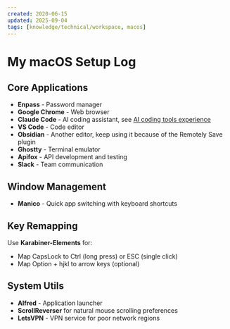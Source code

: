 ```yaml
---
created: 2020-06-15
updated: 2025-09-04
tags: [knowledge/technical/workspace, macos]
---
```


# My macOS Setup Log

## Core Applications

- **Enpass** - Password manager
- **Google Chrome** - Web browser
- **Claude Code** - AI coding assistant, see [AI coding tools experience](https://luohy15.com/ai-coding-tools-experience/) 
- **VS Code** - Code editor
- **Obsidian** - Another editor, keep using it because of the Remotely Save plugin
- **Ghostty** - Terminal emulator
- **Apifox** - API development and testing
- **Slack** - Team communication

## Window Management

- **Manico** - Quick app switching with keyboard shortcuts

## Key Remapping

Use **Karabiner-Elements** for:
- Map CapsLock to Ctrl (long press) or ESC (single click)
- Map Option + hjkl to arrow keys (optional)

## System Utils

- **Alfred** - Application launcher
- **ScrollReverser** for natural mouse scrolling preferences
- **LetsVPN** - VPN service for poor network regions
